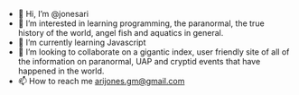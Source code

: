 - 👋 Hi, I’m @jonesari
- 👀 I’m interested in learning programming, the paranormal, the true history of the world, angel fish and aquatics in general.
- 🌱 I’m currently learning Javascript
- 💞️ I’m looking to collaborate on a gigantic index, user friendly site of all of the information on paranormal, UAP and cryptid events that have happened in the world.
- 📫 How to reach me arijones.gm@gmail.com

<!---
jonesari/jonesari is a ✨ special ✨ repository because its `README.md` (this file) appears on your GitHub profile.
You can click the Preview link to take a look at your changes.
--->
